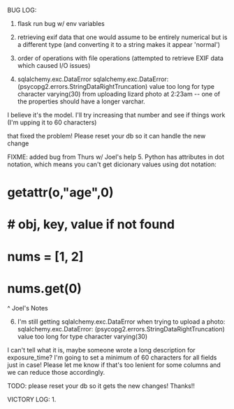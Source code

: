 BUG LOG:
1. flask run bug w/ env variables
2. retrieving exif data that one would assume to be entirely numerical but is a different type (and converting it to a string makes it appear 'normal')
3. order of operations with file operations (attempted to retrieve EXIF data which caused I/O issues)

4. sqlalchemy.exc.DataError
sqlalchemy.exc.DataError: (psycopg2.errors.StringDataRightTruncation) value too long for type character varying(30)
from uploading lizard photo at 2:23am
-- one of the properties should have a longer varchar.

I believe it's the model. I'll try increasing that number and see if things work (I'm upping it to 60 characters)

that fixed the problem! Please reset your db so it can handle the new change

FIXME: added bug from Thurs w/ Joel's help
5. Python has attributes in dot notation, which means you can't get dicionary values using dot notation:

# getattr(o,"age",0)
# # obj, key, value if not found
# nums = [1, 2]
# nums.get(0)
^ Joel's Notes


6. I'm still getting sqlalchemy.exc.DataError when trying to upload a photo:
sqlalchemy.exc.DataError: (psycopg2.errors.StringDataRightTruncation) value too long for type character varying(30)

I can't tell what it is, maybe someone wrote a long description for exposure_time? I'm going to set a minimum of 60 characters for all fields just in case! Please let me know if that's too lenient for some columns and we can reduce those accordingly.

TODO: please reset your db so it gets the new changes! Thanks!!



VICTORY LOG:
1.